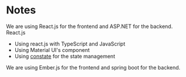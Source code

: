 # Notes

We are using React.js for the frontend and ASP.NET for the backend.
React.js
  - Using react.js with TypeScript and JavaScript
  - Using Material UI's component 
  - Using [constate](https://github.com/diegohaz/constate) for the state management

We are using Ember.js for the frontend and spring boot for the backend.
